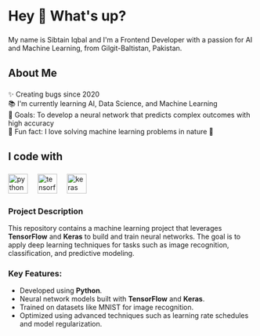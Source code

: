 <h1 align="left">Hey 👋 What's up?</h1>

###

<p align="left">My name is Sibtain Iqbal and I'm a Frontend Developer with a passion for AI and Machine Learning, from Gilgit-Baltistan, Pakistan.</p>

###

<h2 align="left">About Me</h2>

###

<p align="left">✨ Creating bugs since 2020<br>📚 I'm currently learning AI, Data Science, and Machine Learning<br>🎯 Goals: To develop a neural network that predicts complex outcomes with high accuracy<br>🎲 Fun fact: I love solving machine learning problems in nature 🌲</p>

###

<h2 align="left">I code with</h2>

###

<div align="left">
  <img src="https://cdn.jsdelivr.net/gh/devicons/devicon/icons/python/python-original.svg" height="40" alt="python logo"  />
  <img width="12" />
  <img src="https://cdn.jsdelivr.net/gh/devicons/devicon/icons/tensorflow/tensorflow-original.svg" height="40" alt="tensorflow logo"  />
  <img width="12" />
  <img src="https://cdn.jsdelivr.net/gh/devicons/devicon/icons/keras/keras-original.svg" height="40" alt="keras logo"  />
</div>

### Project Description

This repository contains a machine learning project that leverages **TensorFlow** and **Keras** to build and train neural networks. The goal is to apply deep learning techniques for tasks such as image recognition, classification, and predictive modeling.

### Key Features:
- Developed using **Python**.
- Neural network models built with **TensorFlow** and **Keras**.
- Trained on datasets like MNIST for image recognition.
- Optimized using advanced techniques such as learning rate schedules and model regularization.
